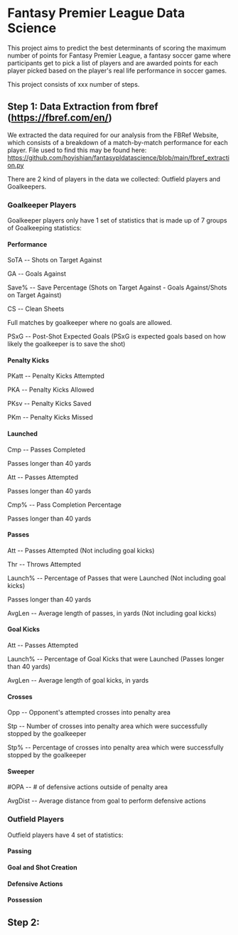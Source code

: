 # Fantasy Premier League Data Science

This project aims to predict the best determinants of scoring the maximum number of points for Fantasy Premier League, a fantasy soccer game where participants get to pick a list of players and are awarded points for each player picked based on the player's real life performance in soccer games.

This project consists of xxx number of steps.

## Step 1: Data Extraction from fbref (https://fbref.com/en/)

We extracted the data required for our analysis from the FBRef Website, which consists of a breakdown of a match-by-match performance for each player. File used to find this may be found here: https://github.com/hoyishian/fantasypldatascience/blob/main/fbref_extraction.py

There are 2 kind of players in the data we collected: Outfield players and Goalkeepers. 

### Goalkeeper Players
Goalkeeper players only have 1 set of statistics that is made up of 7 groups of Goalkeeping statistics:

#### Performance
SoTA -- Shots on Target Against

GA -- Goals Against

Save% -- Save Percentage (Shots on Target Against - Goals Against/Shots on Target Against)

CS -- Clean Sheets

Full matches by goalkeeper where no goals are allowed.

PSxG -- Post-Shot Expected Goals (PSxG is expected goals based on how likely the goalkeeper is to save the shot)

#### Penalty Kicks

PKatt -- Penalty Kicks Attempted

PKA -- Penalty Kicks Allowed

PKsv -- Penalty Kicks Saved

PKm -- Penalty Kicks Missed

#### Launched
Cmp -- Passes Completed

Passes longer than 40 yards

Att -- Passes Attempted

Passes longer than 40 yards

Cmp% -- Pass Completion Percentage

Passes longer than 40 yards

#### Passes
Att -- Passes Attempted (Not including goal kicks)

Thr -- Throws Attempted

Launch% -- Percentage of Passes that were Launched (Not including goal kicks)

Passes longer than 40 yards

AvgLen -- Average length of passes, in yards (Not including goal kicks)

#### Goal Kicks

Att -- Passes Attempted

Launch% -- Percentage of Goal Kicks that were Launched (Passes longer than 40 yards)

AvgLen -- Average length of goal kicks, in yards

#### Crosses

Opp -- Opponent's attempted crosses into penalty area

Stp -- Number of crosses into penalty area which were successfully stopped by the goalkeeper

Stp% -- Percentage of crosses into penalty area which were successfully stopped by the goalkeeper

#### Sweeper

#OPA -- # of defensive actions outside of penalty area

AvgDist -- Average distance from goal to perform defensive actions

### Outfield Players
Outfield players have 4 set of statistics:

#### Passing

#### Goal and Shot Creation

#### Defensive Actions

#### Possession

## Step 2:
